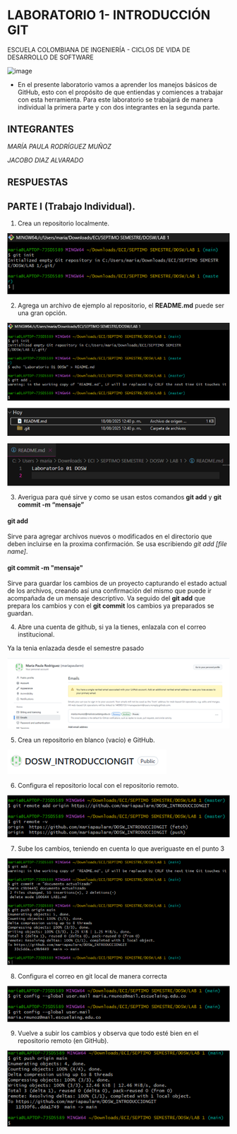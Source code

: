 # LABORATORIO 1- INTRODUCCIÓN GIT
ESCUELA COLOMBIANA DE INGENIERÍA - CICLOS DE VIDA DE DESARROLLO DE SOFTWARE

 ![image](https://github.com/PDSW-ECI/labs/assets/118181543/7b7bba48-cbfb-4327-bec8-f72dc0d258e0)

- En el presente laboratorio vamos a aprender los manejos básicos de GitHub, esto con el propósito de que entiendas y comiences a trabajar con esta herramienta. Para este laboratorio se trabajará de manera individual la primera parte y con dos integrantes en la segunda parte.

## INTEGRANTES

*MARÍA PAULA RODRÍGUEZ MUÑOZ*

*JACOBO DIAZ ALVARADO*


## RESPUESTAS

## PARTE I (Trabajo Individual). 

1.	Crea un repositorio localmente.

![img](image.png)

2.	Agrega un archivo de ejemplo al repositorio, el **README.md** puede ser una gran opción.

![img1](image-1.png)

![img2](image-2.png)

![img3](image-3.png)

3.	Averigua para qué sirve y como se usan estos comandos **git add** y **git commit -m “mensaje”**
#### git add
Sirve para agregar archivos nuevos o modificados en el directorio que deben incluirse en la proxima confirmación. Se usa escribiendo *git add [file name]*.

#### git commit -m "mensaje"
Sirve para guardar los cambios de un proyecto capturando el estado actual de los archivos, creando así una confirmación del mismo que puede ir acompañada de un mensaje descriptivo. Va seguido del **git add** que prepara los cambios y con el **git commit** los cambios ya preparados se guardan.

4. Abre una cuenta de github, si ya la tienes, enlazala con el correo institucional.

Ya la tenia enlazada desde el semestre pasado

![img4](image-4.png)
   
5.	Crea un repositorio en blanco (vacío) e GitHub.

![img5](image-5.png)  

6.	Configura el repositorio local con el repositorio remoto.

![img6](image-6.png)

7.	Sube los cambios, teniendo en cuenta lo que averiguaste en el punto 3

![img8](image-8.png)

8.	Configura el correo en git local de manera correcta

![img9](image-9.png)

9.	Vuelve a subir los cambios y observa que todo esté bien en el repositorio remoto (en GitHub).

![img10](image-10.png)




